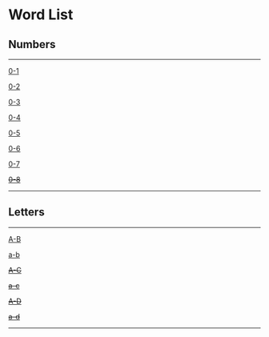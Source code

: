 # Word List

## Numbers

---

[0-1](https://github.com/AlexandreSantAnaLangunno/word-list/blob/main/wordlists.txt/0-1.txt)

[0-2](https://github.com/AlexandreSantAnaLangunno/word-list/blob/main/wordlists.txt/0-2.txt)

[0-3](https://github.com/AlexandreSantAnaLangunno/word-list/blob/main/wordlists.txt/0-3.txt)

[0-4](https://github.com/AlexandreSantAnaLangunno/word-list/blob/main/wordlists.txt/0-4.txt)

[0-5](https://github.com/AlexandreSantAnaLangunno/word-list/blob/main/wordlists.txt/0-5.txt)

[0-6](https://github.com/AlexandreSantAnaLangunno/word-list/blob/main/wordlists.txt/0-6.txt)

[0-7](https://github.com/AlexandreSantAnaLangunno/word-list/blob/main/wordlists.txt/0-7.txt)

[~~0-8~~]("")


---

## Letters


---

[A-B](https://github.com/AlexandreSantAnaLangunno/word-list/letters/A-B.txt)

[a-b](https://github.com/AlexandreSantAnaLangunno/word-list/letters/a-b.txt)

[~~A-C~~]()

[~~a-c~~]()

[~~A-D~~]()

[~~a-d~~]()

---
